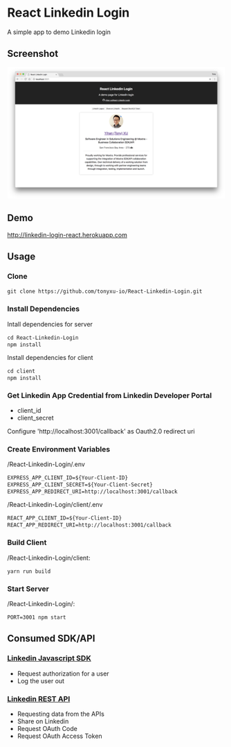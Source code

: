 # React Linkedin Login

A simple app to demo Linkedin login

## Screenshot

![React Linkedin Login Screenshot](https://github.com/tonyxu-io/storage/blob/master/React-Linkedin-Login.png?raw=true)

## Demo

http://linkedin-login-react.herokuapp.com

## Usage

### Clone

```shell
git clone https://github.com/tonyxu-io/React-Linkedin-Login.git
```

### Install Dependencies

Intall dependencies for server
```shell
cd React-Linkedin-Login
npm install
```

Install dependencies for client
```shell
cd client
npm install
```
### Get Linkedin App Credential from Linkedin Developer Portal

- client_id
- client_secret

Configure 'http://localhost:3001/callback' as Oauth2.0 redirect uri

### Create Environment Variables

/React-Linkedin-Login/.env

```shell
EXPRESS_APP_CLIENT_ID=${Your-Client-ID}
EXPRESS_APP_CLIENT_SECRET=${Your-Client-Secret}
EXPRESS_APP_REDIRECT_URI=http://localhost:3001/callback
```

/React-Linkedin-Login/client/.env

```shell
REACT_APP_CLIENT_ID=${Your-Client-ID}
REACT_APP_REDIRECT_URI=http://localhost:3001/callback
```

### Build Client

/React-Linkedin-Login/client:

```shell
yarn run build
```

### Start Server

/React-Linkedin-Login/:

```shell
PORT=3001 npm start
```

## Consumed SDK/API

### [Linkedin Javascript SDK](https://developer.linkedin.com/docs/getting-started-js-sdk)

* Request authorization for a user
* Log the user out

### [Linkedin REST API](https://developer.linkedin.com/docs/rest-api)

* Requesting data from the APIs
* Share on Linkedin
* Request OAuth Code
* Request OAuth Access Token
